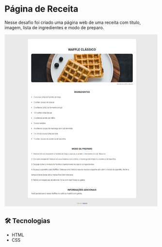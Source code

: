 # Página de Receita

Nesse desafio foi criado uma página web de uma receita com título, imagem, lista de ingredientes e modo de preparo.

![preview](./.github/preview.png)

## 🛠️ Tecnologias
- HTML
- CSS